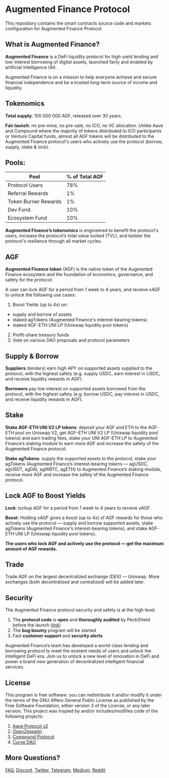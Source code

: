 # Augmented Finance Protocol

This repository contains the smart contracts source code and markets configuration for Augmented Finance Protocol.

## What is Augmented Finance?

**Augmented Finance** is a DeFi liquidity protocol for high-yield lending and low-interest borrowing of digital assets, launched fairly and enabled by artificial intelligence (AI). 

Augmented Finance is on a mission to help everyone achieve and secure financial independence and be a trusted long-term source of income and liquidity.

## Tokenomics

**Total supply**: 100 000 000 AGF, released over 30 years.

**Fair launch**: no pre-mine, no pre-sale, no ICO, no VC allocation. Unlike Aave and Compound where the majority of tokens distributed to ICO participants or Venture Capital funds, almost all AGF tokens will be distributed to the Augmented Finance protocol's users who actively use the protocol (borrow, supply, stake & lock).

## Pools:

| Pool | % of Total AGF |
| ---- | :------------- |
|Protocol Users | 78% |
|Referral Rewards | 1% |
|Token Burner Rewards| 1% |
|Dev Fund | 10% |
|Ecosystem Fund | 10% |

**Augmented Finance’s tokenomics** is engineered to benefit the protocol's users, increase the protocol’s total value locked (TVL), and bolster the protocol's resilience through all market cycles.

## AGF

**Augmented Finance token** (AGF) is the native token of the Augmented Finance ecosystem and the foundation of economics, governance, and safety for the protocol:

A user can lock AGF for a period from 1 week to 4 years, and receive xAGF to unlock the following use cases:

1. Boost Yields (up to 4x) on:
- supply and borrow of assets
- staked agTokens (Augmented Finance's interest-bearing tokens)
- staked AGF-ETH UNI LP (Uniswap liquidity pool tokens)
2. Profit-share treasury funds
3. Vote on various DAO proposals and protocol parameters

## Supply & Borrow

**Suppliers** (lenders) earn high APY on supported assets supplied to the protocol, with the highest safety (e.g. supply USDC, earn interest in USDC, and receive liquidity rewards in AGF).

**Borrowers** pay low interest on supported assets borrowed from the protocol, with the highest safety (e.g. borrow USDC, pay interest in USDC, and receive liquidity rewards in AGF).

## Stake

**Stake AGF-ETH UNI V2 LP tokens**: deposit your AGF and ETH to the AGF-ETH pool on Uniswap V2, get AGF-ETH UNI V2 LP (Uniswap liquidity pool tokens) and earn trading fees, stake your UNI AGF-ETH LP to Augmented Finance’s staking module to earn more AGF and increase the safety of the Augmented Finance protocol.

**Stake agTokens**: supply the supported assets to the protocol, stake your agTokens (Augmented Finance’s interest-bearing tokens — agUSDC, agUSDT, agDAI, agWBTC, agETH) to Augmented Finance’s staking module, receive more AGF and increase the safety of the Augmented Finance protocol.

## Lock AGF to Boost Yields

**Lock**: lockup AGF for a period from 1 week to 4 years to receive xAGF. 

**Boost**: Holding xAGF gives a boost (up to 4x) of AGF rewards for those who actively use the protocol — supply and borrow supported assets, stake agTokens (Augmented Finance's interest-bearing tokens), and stake AGF-ETH UNI LP (Uniswap liquidity pool tokens). 

**The users who lock AGF and actively use the protocol — get the maximum amount of AGF rewards.**

## Trade

Trade AGF on the largest decentralized exchange (DEX) — Uniswap. More exchanges (both decentralized and centralized) will be added later.

## Security

The Augmented Finance protocol security and safety is at the high level: 

1. The **protocol code** is **open** and **thoroughly audited** by PeckShield before the launch ([link](https://github.com/peckshield/publications/blob/master/audit_reports/PeckShield-Audit-Report-Augmented-v1.0.pdf))
2. The **bug bounty** program will be started 
3. Fast **customer support** and **security alerts** 

Augmented Finance’s team has developed a world-class lending and borrowing protocol to meet the existent needs of users and unlock the intelligent DeFi era. Join us to unlock a new level of innovation in DeFi and power a brand new generation of decentralized intelligent financial services.

## License

This program is free software: you can redistribute it and/or modify it under the terms of the GNU Affero General Public License as published by the Free Software Foundation, either version 3 of the License, or any later version. This project was inspied by and/or includes/modifies code of the following projects:
1. [Aave Protocol v2](https://github.com/aave/protocol-v2)
2. [OpenZeppelin](https://github.com/OpenZeppelin/openzeppelin-contracts)
3. [Compound Protocol](https://github.com/compound-finance/compound-protocol)
4. [Curve DAO](https://github.com/curvefi/curve-dao-contracts)

## More Questions?

[FAQ](https://docs.augmented.finance/glossary-and-faq/faq), [Discord](https://discord.gg/bJgTWV8j7m), [Twitter](https://twitter.com/augmentedfin), [Telegram](https://t.me/augmentedfin), [Medium](https://augmentedfinance.medium.com/), [Reddit](https://www.reddit.com/user/augmentedfinance/)
